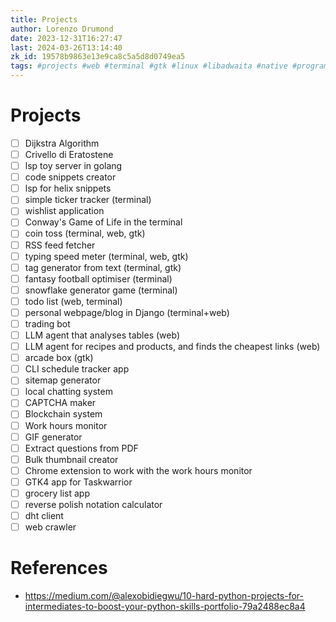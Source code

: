 ```yaml
---
title: Projects
author: Lorenzo Drumond
date: 2023-12-31T16:27:47
last: 2024-03-26T13:14:40
zk_id: 19578b9863e13e9ca8c5a5d8d0749ea5
tags: #projects #web #terminal #gtk #linux #libadwaita #native #programming #todo #python
---
```



# Projects
- [ ] Dijkstra Algorithm
- [ ] Crivello di Eratostene
- [ ] lsp toy server in golang
- [ ] code snippets creator
- [ ] lsp for helix snippets
- [ ] simple ticker tracker (terminal)
- [ ] wishlist application
- [ ] Conway's Game of Life in the terminal
- [ ] coin toss (terminal, web, gtk)
- [ ] RSS feed fetcher
- [ ] typing speed meter (terminal, web, gtk)
- [ ] tag generator from text (terminal, gtk)
- [ ] fantasy football optimiser (terminal)
- [ ] snowflake generator game (terminal)
- [ ] todo list (web, terminal)
- [ ] personal webpage/blog in Django (terminal+web)
- [ ] trading bot
- [ ] LLM agent that analyses tables (web)
- [ ] LLM agent for recipes and products, and finds the cheapest links (web)
- [ ] arcade box (gtk)
- [ ] CLI schedule tracker app
- [ ] sitemap generator
- [ ] local chatting system
- [ ] CAPTCHA maker
- [ ] Blockchain system
- [ ] Work hours monitor
- [ ] GIF generator
- [ ] Extract questions from PDF
- [ ] Bulk thumbnail creator
- [ ] Chrome extension to work with the work hours monitor
- [ ] GTK4 app for Taskwarrior
- [ ] grocery list app
- [ ] reverse polish notation calculator
- [ ] dht client
- [ ] web crawler

# References
- https://medium.com/@alexobidiegwu/10-hard-python-projects-for-intermediates-to-boost-your-python-skills-portfolio-79a2488ec8a4
